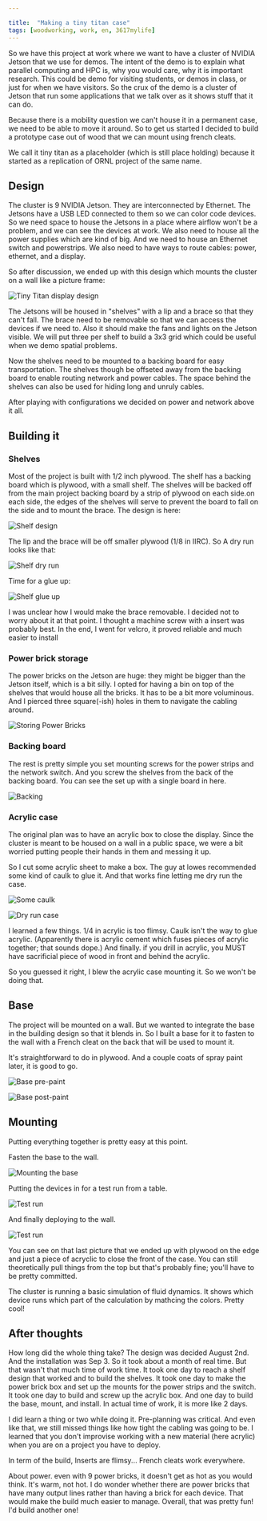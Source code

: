 ```yaml
---

title:  "Making a tiny titan case"
tags: [woodworking, work, en, 3617mylife]
---
```


So we have this project at work where we want to have a cluster of
NVIDIA Jetson that we use for demos. The intent of the demo is to
explain what parallel computing and HPC is, why you would care, why it
is important research. This could be demo for visiting students, or
demos in class, or just for when we have visitors. So the crux of the
demo is a cluster of Jetson that run some applications that we talk
over as it shows stuff that it can do.

Because there is a mobility question we can't house it in a permanent
case, we need to be able to move it around. So to get us started I
decided to build a prototype case out of wood that we can mount using
french cleats.

We call it tiny titan as a placeholder (which is still place holding)
because it started as a replication of ORNL project of the same name.

## Design

The cluster is 9 NVIDIA Jetson. They are interconnected by
Ethernet. The Jetsons have a USB LED connected to them so we can color
code devices. So we need space to house the Jetsons in a place where
airflow won't be a problem, and we can see the devices at work. We
also need to house all the power supplies which are kind of big. And
we need to house an Ethernet switch and powerstrips. We also need to
have ways to route cables: power, ethernet, and a display.

So after discussion, we ended up with this design which mounts the
cluster on a wall like a picture frame:

![Tiny Titan display design]({{site.baseurl}}/data/documents/woodworking/2024-08-tiny-titan/IMG_20240802_162111081.jpg )

The Jetsons will be housed in "shelves" with a lip and a brace so that
they can't fall. The brace need to be removable so that we can access
the devices if we need to. Also it should make the fans and lights on
the Jetson visible. We will put three per shelf to build a 3x3 grid
which could be useful when we demo spatial problems.

Now the shelves need to be mounted to a backing board for easy
transportation. The shelves though be offseted away from the backing
board to enable routing network and power cables. The space behind the
shelves can also be used for hiding long and unruly cables.

After playing with configurations we decided on power and network
above it all.

## Building it

### Shelves

Most of the project is built with 1/2 inch plywood. The shelf has a
backing board which is plywood, with a small shelf. The shelves will
be backed off from the main project backing board by a strip of
plywood on each side.on each side, the edges of the shelves will serve
to prevent the board to fall on the side and to mount the brace. The
design is here:

![Shelf design]({{site.baseurl}}/data/documents/woodworking/2024-08-tiny-titan/IMG_20240824_111301488.jpg )

The lip and the brace will be off smaller plywood (1/8 in IIRC). So A
dry run looks like that:

![Shelf dry run]({{site.baseurl}}/data/documents/woodworking/2024-08-tiny-titan/IMG_20240824_1113226257.jpg )

Time for a glue up:

![Shelf glue up]({{site.baseurl}}/data/documents/woodworking/2024-08-tiny-titan/IMG_20240824_123209146.jpg )

I was unclear how I would make the brace removable. I decided not to
worry about it at that point. I thought a machine screw with a insert
was probably best. In the end, I went for velcro, it proved reliable
and much easier to install

### Power brick storage

The power bricks on the Jetson are huge: they might be bigger than the
Jetson itself, which is a bit silly. I opted for having a bin on top
of the shelves that would house all the bricks. It has to be a bit
more voluminous. And I pierced three square(-ish) holes in them to
navigate the cabling around.

![Storing Power Bricks]({{site.baseurl}}/data/documents/woodworking/2024-08-tiny-titan/IMG_20240825_150544740.jpg )

### Backing board

The rest is pretty simple you set mounting screws for the power strips
and the network switch. And you screw the shelves from the back of the
backing board. You can see the set up with a single board in here.

![Backing]({{site.baseurl}}/data/documents/woodworking/2024-08-tiny-titan/IMG_20240825_150600016.jpg )


### Acrylic case

The original plan was to have an acrylic box to close the
display. Since the cluster is meant to be housed on a wall in a public
space, we were a bit worried putting people their hands in them and
messing it up.

So I cut some acrylic sheet to make a box. The guy at lowes
recommended some kind of caulk to glue it. And that works fine
letting me dry run the case.

![Some caulk]({{site.baseurl}}/data/documents/woodworking/2024-08-tiny-titan/IMG_20240831_220549179.jpg )

![Dry run case]({{site.baseurl}}/data/documents/woodworking/2024-08-tiny-titan/IMG_20240901_103801336.jpg )

I learned a
few things. 1/4 in acrylic is too flimsy. Caulk isn't the way to glue
acrylic. (Apparently there is acrylic cement which fuses pieces of
acrylic together; that sounds dope.) And finally. if you drill in
acrylic, you MUST have sacrificial piece of wood in front and behind
the acrylic.

So you guessed it right, I blew the acrylic case mounting it. So we
won't be doing that.

## Base

The project will be mounted on a wall. But we wanted to integrate the
base in the building design so that it blends in. So I built a base
for it to fasten to the wall with a French cleat on the back that will
be used to mount it.

It's straightforward to do in plywood. And a couple coats of spray
paint later, it is good to go.

![Base pre-paint]({{site.baseurl}}/data/documents/woodworking/2024-08-tiny-titan/IMG_20240901_131332090.jpg )

![Base post-paint]({{site.baseurl}}/data/documents/woodworking/2024-08-tiny-titan/IMG_20240901_132019079.jpg )

## Mounting

Putting everything together is pretty easy at this point.

Fasten the base to the wall.

![Mounting the base]({{site.baseurl}}/data/documents/woodworking/2024-08-tiny-titan/IMG_20240901_162417102.jpg )

Putting the devices in for a test run from a table.

![Test run]({{site.baseurl}}/data/documents/woodworking/2024-08-tiny-titan/IMG_20240902_152202996.jpg )

And finally deploying to the wall.

![Test run]({{site.baseurl}}/data/documents/woodworking/2024-08-tiny-titan/IMG_20240903_182542932.jpg )

You can see on that last picture that we ended up with plywood on the
edge and just a piece of acryclic to close the front of the case. You
can still theoretically pull things from the top but that's probably
fine; you'll have to be pretty committed.

The cluster is running a basic simulation of fluid dynamics. It shows
which device runs which part of the calculation by mathcing the
colors. Pretty cool!

## After thoughts

How long did the whole thing take? The design was decided August
2nd. And the installation was Sep 3. So it took about a month of real
time. But that wasn't that much time of work time. It took one day to
reach a shelf design that worked and to build the shelves. It took one
day to make the power brick box and set up the mounts for the power
strips and the switch. It took one day to build and screw up the
acrylic box. And one day to build the base, mount, and install. In
actual time of work, it is more like 2 days.

I did learn a thing or two while doing it. Pre-planning was
critical. And even like that, we still missed things like how tight
the cabling was going to be. I learned that you don't improvise
working with a new material (here acrylic) when you are on a project
you have to deploy.

In term of the build, Inserts are flimsy... French cleats work
everywhere.

About power. even with 9 power bricks, it doesn't get as hot as you
would think. It's warm, not hot. I do wonder whether there are power
bricks that have many output lines rather than having a brick for each
device. That would make the build much easier to manage. Overall, that
was pretty fun! I'd build another one!